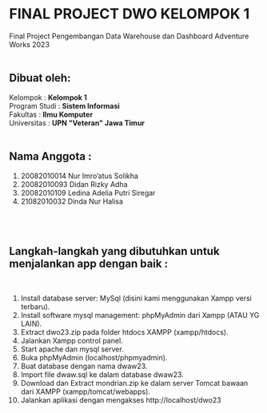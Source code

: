 # FINAL PROJECT DWO KELOMPOK 1

Final Project Pengembangan Data Warehouse dan Dashboard Adventure Works 2023 <br><br>
## Dibuat oleh:<br>
Kelompok      : <strong>Kelompok 1</strong><br>
Program Studi : <strong>Sistem Informasi</strong><br>
Fakultas      : <strong>Ilmu Komputer</strong><br>
Universitas   : <strong>UPN "Veteran" Jawa Timur</strong><br><br>

## Nama Anggota :
<ol>
<li>20082010014 Nur Imro’atus Solikha</li>
<li>20082010093 Didan Rizky Adha</li>
<li>⁠20082010109 Ledina Adelia Putri Siregar</li>
<li>21082010032 Dinda Nur Halisa</li>
</ol>

## <br><br>Langkah-langkah yang dibutuhkan untuk menjalankan app dengan baik :
<br>
<ol>
<li>⁠Install database server: MySql (disini kami menggunakan Xampp versi terbaru).</li>
<li>⁠Install software mysql management: phpMyAdmin dari Xampp (ATAU YG LAIN).</li>
<li>⁠Extract dwo23.zip pada folder htdocs XAMPP (xampp/htdocs).</li>
<li>⁠Jalankan Xampp control panel.</li>
<li>⁠Start apache dan mysql server.</li>
<li>⁠Buka phpMyAdmin (localhost/phpmyadmin).</li>
<li>⁠Buat database dengan nama dwaw23.</li>
<li>⁠Import file dwaw.sql ke dalam database dwaw23.</li>
<li>⁠Download dan Extract mondrian.zip ke dalam server Tomcat bawaan dari XAMPP (xampp/tomcat/webapps).</li>
<li>⁠Jalankan aplikasi dengan mengakses http://localhost/dwo23</li>
</ol>
